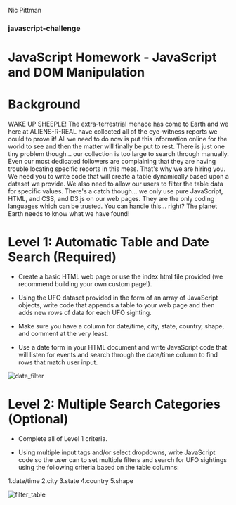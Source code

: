 Nic Pittman
### javascript-challenge

# JavaScript Homework - JavaScript and DOM Manipulation

# Background
WAKE UP SHEEPLE! The extra-terrestrial menace has come to Earth and we here at ALIENS-R-REAL have collected all of the eye-witness reports we could to prove it! All we need to do now is put this information online for the world to see and then the matter will finally be put to rest.
There is just one tiny problem though... our collection is too large to search through manually. Even our most dedicated followers are complaining that they are having trouble locating specific reports in this mess.
That's why we are hiring you. We need you to write code that will create a table dynamically based upon a dataset we provide. We also need to allow our users to filter the table data for specific values. There's a catch though... we only use pure JavaScript, HTML, and CSS, and D3.js on our web pages. They are the only coding languages which can be trusted.
You can handle this... right? The planet Earth needs to know what we have found!


# Level 1: Automatic Table and Date Search (Required)


- Create a basic HTML web page or use the index.html file provided (we recommend building your own custom page!).


- Using the UFO dataset provided in the form of an array of JavaScript objects, write code that appends a table to your web page and then adds new rows of data for each UFO sighting.

 - Make sure you have a column for date/time, city, state, country, shape, and comment at the very least.

- Use a date form in your HTML document and write JavaScript code that will listen for events and search through the date/time column to find rows that match user input.

![date_filter](https://user-images.githubusercontent.com/69124282/99401832-a4dc6c00-28b6-11eb-977e-23e3c914ba35.jpg)


# Level 2: Multiple Search Categories (Optional)


- Complete all of Level 1 criteria.


- Using multiple input tags and/or select dropdowns, write JavaScript code so the user can to set multiple filters and search for UFO sightings using the following criteria based on the table columns:

1.date/time
2.city
3.state
4.country
5.shape

![filter_table](https://user-images.githubusercontent.com/69124282/99401996-da815500-28b6-11eb-9d2a-21ddc98e32de.jpg)

